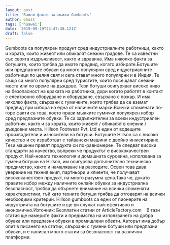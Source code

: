 ```yaml
---
layout: post
title: 'Важни факти за мъжки Gumboots'
author: Ghost
tags: ['huawei']
date: '2019-09-19T23:47:38.121Z'
draft: false
---
```


Gumboots са популярен продукт сред индустриалните работници, както и хората, които живеят или обикалят снежни градове. Те са известни със своята издръжливост, както и здравина. Има няколко факта за ботушите, които трябва да имате предвид, когато избирате.Ботушите или предпазните обувки са много популярни сред индустриалните работници по целия свят и сега стават много популярни и в Индия. Те също са много популярни сред туристите, които посещават снежни места или по време на дъждове. Тези ботуши осигуряват високо ниво на безопасност на краката на работника, дори когато работят в контакт с електронно оборудване и оборудване, свързано с пожар. И има няколко факта, свързани с гумичките, които трябва да се вземат предвид при избора на една от наличните марки:Всички споменати по-горе факти са това, което прави мъжките гумички популярен избор сред предпазните обувки. Те са задължителни за всеки индустриален работник, както и за хората, които живеят / обикалят в снежни / дъждовни места. Hillson Footwear Pvt. Ltd е един от водещите производители и износители на ботуши. Ботушите Hillson са с високо качество и се изработват с тайвански машини с двойно инжектиране. Тези машини правят продукта си по-равномерен. Те следват високи стандарти за качество, въпреки че продуктът е висококачествен продукт. Най-новата технология и домашната суровина, използвана за гумени ботуши на Hillson, им осигурява допълнително техническо предимство, както и намаляване на разходите. Освен това дава уверение на техния екип, партньори и клиенти, че получават висококачествен продукт, на много разумна цена.Така че, докато правите избор между наличните онлайн обувки за индустриална безопасност, трябва да обърнете внимание на всички споменати характеристики, тъй като техните ботуши трябва да отговарят на всички необходими критерии. Hillson gumboots са едни от пионерите на индустрията на ботушите и ще ви служат най-ефективно и икономично.Източник: Безплатни статии от ArticleFactory.com    В тази статия ще намерите факти и предимства на използването на добра обувка или предпазни обувки в промишлени обекти. Авторът има добър опит в писането на статии, свързани с гумени ботуши или предпазни обувки, и е написал много статии за безопасност на различни платформи.
